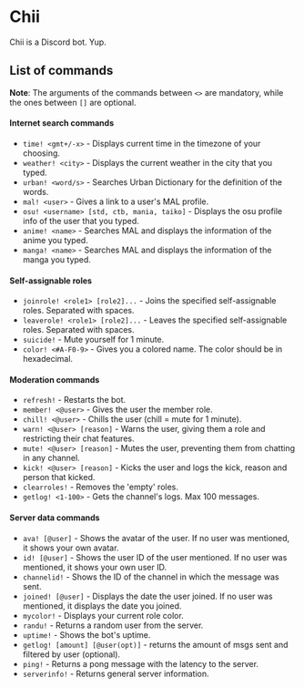 # Chii
Chii is a Discord bot. Yup.

## List of commands
**Note**: The arguments of the commands between `<>` are mandatory, while the ones between `[]` are optional.

#### Internet search commands
* `time! <gmt+/-x>` - Displays current time in the timezone of your choosing.
* `weather! <city>` - Displays the current weather in the city that you typed.
* `urban! <word/s>` - Searches Urban Dictionary for the definition of the words.
* `mal! <user>` - Gives a link to a user's MAL profile.
* `osu! <username> [std, ctb, mania, taiko]` - Displays the osu profile info of the user that you typed.
* `anime! <name>` - Searches MAL and displays the information of the anime you typed.
* `manga! <name>` - Searches MAL and displays the information of the manga you typed.

#### Self-assignable roles
* `joinrole! <role1> [role2]...` - Joins the specified self-assignable roles. Separated with spaces.
* `leaverole! <role1> [role2]...` - Leaves the specified self-assignable roles. Separated with spaces.
* `suicide!` - Mute yourself for 1 minute.
* `color! <#A-F0-9>` - Gives you a colored name. The color should be in hexadecimal.

#### Moderation commands
* `refresh!` - Restarts the bot.
* `member! <@user>` - Gives the user the member role.
* `chill! <@user>` - Chills the user (chill = mute for 1 minute).
* `warn! <@user> [reason]` - Warns the user, giving them a role and restricting their chat features.
* `mute! <@user> [reason]` - Mutes the user, preventing them from chatting in any channel.
* `kick! <@user> [reason]` - Kicks the user and logs the kick, reason and person that kicked.
* `clearroles!` - Removes the 'empty' roles.
* `getlog! <1-100>` - Gets the channel's logs. Max 100 messages.

#### Server data commands
* `ava! [@user]` - Shows the avatar of the user. If no user was mentioned, it shows your own avatar.
* `id! [@user]` - Shows the user ID of the user mentioned. If no user was mentioned, it shows your own user ID.
* `channelid!` - Shows the ID of the channel in which the message was sent.
* `joined! [@user]` - Displays the date the user joined. If no user was mentioned, it displays the date you joined.
* `mycolor!` - Displays your current role color.
* `randu!` - Returns a random user from the server.
* `uptime!` - Shows the bot's uptime.
* `getlog! [amount] [@user(opt)]` - returns the amount of msgs sent and filtered by user (optional).
* `ping!` - Returns a pong message with the latency to the server.
* `serverinfo!` - Returns general server information.
